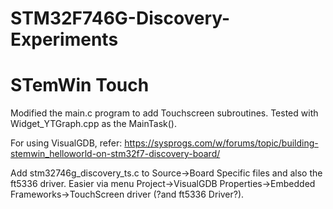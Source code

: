 # STM32F746G-Discovery-Experiments

STemWin Touch 
=============

Modified the main.c program to add Touchscreen subroutines. Tested with Widget_YTGraph.cpp as the MainTask().

For using VisualGDB, refer: https://sysprogs.com/w/forums/topic/building-stemwin_helloworld-on-stm32f7-discovery-board/

Add stm32746g_discovery_ts.c to Source->Board Specific files and also the ft5336 driver. Easier via menu Project->VisualGDB Properties->Embedded Frameworks->TouchScreen driver (?and ft5336 Driver?).
